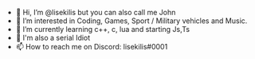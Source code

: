 - 👋 Hi, I’m @lisekilis but you can also call me John
- 👀 I’m interested in Coding, Games, Sport / Military vehicles and Music.
- 🌱 I’m currently learning c++, c, lua and starting Js,Ts
- 🥇 I'm also a serial Idiot
- 📫 How to reach me on Discord: lisekilis#0001

<!---
lisekilis/lisekilis is a ✨ special ✨ repository because its `README.md` (this file) appears on your GitHub profile.
You can click the Preview link to take a look at your changes.
--->
